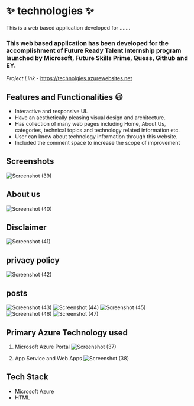 # ✨ technologies ✨

This is a web based application developed for .......

### This web based application has been developed for the accomplishment of Future Ready Talent Internship program launched by Microsoft, Future Skills Prime, Quess, Github and EY.


*Project Link* - https://technolgies.azurewebsites.net

## Features and Functionalities 😃

- Interactive and responsive UI.
- Have an aesthetically pleasing visual design and architecture.
- Has collection of many web pages including Home, About Us, categories, technical topics and technology related information etc.
- User can know about technology information through this website.
- Included the comment space to increase the scope of improvement 

## Screenshots
![Screenshot (39)](https://user-images.githubusercontent.com/118504373/204782996-0d32bbd3-9a20-46cf-8496-6f033dce9a07.png)

## About us
![Screenshot (40)](https://user-images.githubusercontent.com/118504373/204783025-9f687adf-95a9-405d-8a53-59bd22249cbb.png)

## Disclaimer
![Screenshot (41)](https://user-images.githubusercontent.com/118504373/204783052-92a5055c-905d-4fd5-b1dd-f222827aafe1.png)

## privacy policy
![Screenshot (42)](https://user-images.githubusercontent.com/118504373/204783074-2e0be6e2-1500-4679-9fd9-d7db2de1bc30.png)

## posts
![Screenshot (43)](https://user-images.githubusercontent.com/118504373/204783131-6aefcaf1-45aa-4903-a3b5-8e02e00ddae3.png)
![Screenshot (44)](https://user-images.githubusercontent.com/118504373/204783155-fa6e4a0e-407f-4d53-8c86-c16a01b1b0e1.png)
![Screenshot (45)](https://user-images.githubusercontent.com/118504373/204783407-f5518ec7-9a65-4ad5-934c-9075ee60182f.png)
![Screenshot (46)](https://user-images.githubusercontent.com/118504373/204783434-6140caab-a849-4798-8ded-e8ad31fe83b2.png)
![Screenshot (47)](https://user-images.githubusercontent.com/118504373/204783452-bb8059fb-d829-477c-97a8-c99aa093705f.png)

## Primary Azure Technology used
1. Microsoft Azure Portal
![Screenshot (37)](https://user-images.githubusercontent.com/118504373/204783501-8e66360a-f9ee-42eb-b071-ad7d41fb3ebb.png)

2. App Service and Web Apps
![Screenshot (38)](https://user-images.githubusercontent.com/118504373/204783527-0c7e2c14-7eb4-4828-b83b-a50f229bb5b3.png)

## Tech Stack
- Microsoft Azure
- HTML
